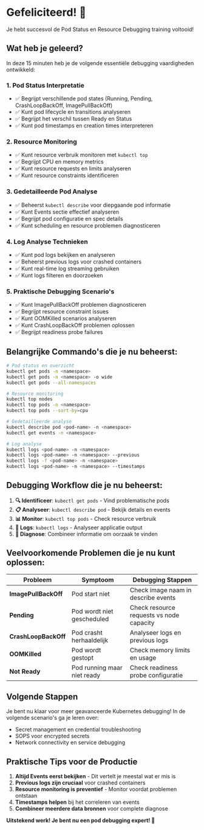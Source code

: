 # Gefeliciteerd! 🎉

Je hebt succesvol de Pod Status en Resource Debugging training voltooid!

## Wat heb je geleerd?

In deze 15 minuten heb je de volgende essentiële debugging vaardigheden ontwikkeld:

### 1. Pod Status Interpretatie
- ✅ Begrijpt verschillende pod states (Running, Pending, CrashLoopBackOff, ImagePullBackOff)
- ✅ Kunt pod lifecycle en transitions analyseren
- ✅ Begrijpt het verschil tussen Ready en Status
- ✅ Kunt pod timestamps en creation times interpreteren

### 2. Resource Monitoring
- ✅ Kunt resource verbruik monitoren met `kubectl top`
- ✅ Begrijpt CPU en memory metrics
- ✅ Kunt resource requests en limits analyseren
- ✅ Kunt resource constraints identificeren

### 3. Gedetailleerde Pod Analyse
- ✅ Beheerst `kubectl describe` voor diepgaande pod informatie
- ✅ Kunt Events sectie effectief analyseren
- ✅ Begrijpt pod configuratie en spec details
- ✅ Kunt scheduling en resource problemen diagnosticeren

### 4. Log Analyse Technieken
- ✅ Kunt pod logs bekijken en analyseren
- ✅ Beheerst previous logs voor crashed containers
- ✅ Kunt real-time log streaming gebruiken
- ✅ Kunt logs filteren en doorzoeken

### 5. Praktische Debugging Scenario's
- ✅ Kunt ImagePullBackOff problemen diagnosticeren
- ✅ Begrijpt resource constraint issues
- ✅ Kunt OOMKilled scenarios analyseren
- ✅ Kunt CrashLoopBackOff problemen oplossen
- ✅ Begrijpt readiness probe failures

## Belangrijke Commando's die je nu beheerst:

```bash
# Pod status en overzicht
kubectl get pods -n <namespace>
kubectl get pods -n <namespace> -o wide
kubectl get pods --all-namespaces

# Resource monitoring
kubectl top nodes
kubectl top pods -n <namespace>
kubectl top pods --sort-by=cpu

# Gedetailleerde analyse
kubectl describe pod <pod-name> -n <namespace>
kubectl get events -n <namespace>

# Log analyse
kubectl logs <pod-name> -n <namespace>
kubectl logs <pod-name> -n <namespace> --previous
kubectl logs -f <pod-name> -n <namespace>
kubectl logs <pod-name> -n <namespace> --timestamps
```

## Debugging Workflow die je nu beheerst:

1. **🔍 Identificeer**: `kubectl get pods` - Vind problematische pods
2. **📋 Analyseer**: `kubectl describe pod` - Bekijk details en events
3. **📊 Monitor**: `kubectl top pods` - Check resource verbruik
4. **📝 Logs**: `kubectl logs` - Analyseer applicatie output
5. **🔧 Diagnose**: Combineer informatie om oorzaak te vinden

## Veelvoorkomende Problemen die je nu kunt oplossen:

| Probleem | Symptoom | Debugging Stappen |
|----------|----------|-------------------|
| **ImagePullBackOff** | Pod start niet | Check image naam in describe events |
| **Pending** | Pod wordt niet gescheduled | Check resource requests vs node capacity |
| **CrashLoopBackOff** | Pod crasht herhaaldelijk | Analyseer logs en previous logs |
| **OOMKilled** | Pod wordt gestopt | Check memory limits en usage |
| **Not Ready** | Pod running maar niet ready | Check readiness probe configuratie |

## Volgende Stappen

Je bent nu klaar voor meer geavanceerde Kubernetes debugging! In de volgende scenario's ga je leren over:
- Secret management en credential troubleshooting
- SOPS voor encrypted secrets
- Network connectivity en service debugging

## Praktische Tips voor de Productie

1. **Altijd Events eerst bekijken** - Dit vertelt je meestal wat er mis is
2. **Previous logs zijn cruciaal** voor crashed containers
3. **Resource monitoring is preventief** - Monitor voordat problemen ontstaan
4. **Timestamps helpen** bij het correleren van events
5. **Combineer meerdere data bronnen** voor complete diagnose

**Uitstekend werk! Je bent nu een pod debugging expert! 🚀**